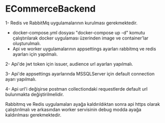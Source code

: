 # ECommerceBackend

1- Redis ve RabbitMq uygulamalarının kurulması gerekmektedir.
   - docker-compose.yml dosyası "docker-compose up -d" komutu çalıştırılarak docker uygulaması üzerinden image ve container'lar oluşturulmalı.
   - Api ve worker uygulamalarının appsettings ayarları rabbitmq ve redis ayarları için yapılmalı.
     
2- Api'de jwt token için issuer, audience url ayarları yapılmalı.

3- Api'de appsettings ayarlarında MSSQLServer için default connection ayarı yapılmalı.

4- Api url'i değişirse postman collectiondaki requestlerde default url bulunmakta değiştirilmelidir.

Rabbitmq ve Redis uygulamaları ayağa kaldırıldıktan sonra api https olarak çalıştırılmalı ve arkasından worker servisinin debug modda ayağa kaldırılması gerekmektedir.
